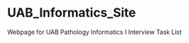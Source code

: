 UAB_Informatics_Site
====================

Webpage for UAB Pathology Informatics I Interview Task List
